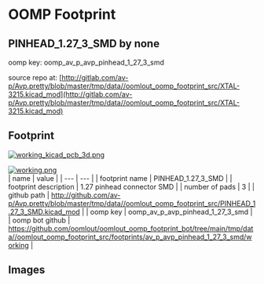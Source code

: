 # OOMP Footprint  
## PINHEAD_1.27_3_SMD  by none  
  
oomp key: oomp_av_p_avp_pinhead_1_27_3_smd  
  
source repo at: [http://gitlab.com/av-p/Avp.pretty/blob/master/tmp/data//oomlout_oomp_footprint_src/XTAL-3215.kicad_mod](http://gitlab.com/av-p/Avp.pretty/blob/master/tmp/data//oomlout_oomp_footprint_src/XTAL-3215.kicad_mod)  
## Footprint  
  
[![working_kicad_pcb_3d.png](working_kicad_pcb_3d_600.png)](working_kicad_pcb_3d.png)  
  
[![working.png](working_600.png)](working.png)  
| name | value | 
| --- | --- | 
| footprint name | PINHEAD_1.27_3_SMD | 
| footprint description | 1.27 pinhead connector SMD | 
| number of pads | 3 | 
| github path | http://github.com/av-p/Avp.pretty/blob/master/tmp/data//oomlout_oomp_footprint_src/PINHEAD_1.27_3_SMD.kicad_mod | 
| oomp key | oomp_av_p_avp_pinhead_1_27_3_smd | 
| oomp bot github | https://github.com/oomlout/oomlout_oomp_footprint_bot/tree/main/tmp/data//oomlout_oomp_footprint_src/footprints/av_p_avp_pinhead_1_27_3_smd/working | 
## Images  
